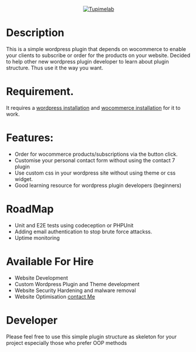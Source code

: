 <p align="center"><a href="https://tupimelab.com"><img src="https://tupimelab.com/wp-content/uploads/2020/06/cropped-tupime-free-logo.png" alt="Tupimelab"></a></p>

# Description
This is a simple wordpress plugin  that depends on wocommerce to enable your clients  to subscribe or order for the products on your website.
Decided to help other new wordpress plugin developer to learn about plugin
structure. Thus use it the way you want.

# Requirement.
It requires a [wordpress installation](https://wordpress.org/) and [wocommerce installation](https://woocommerce.com/) for it to work.

# Features:
- Order for wocommerce products/subscriptions via the button click.
- Customise your personal contact form without using the contact 7 plugin
- Use custom css in your wordpress site without using theme or css widget.
- Good learning resource for wordpress plugin developers (beginners)


# RoadMap
- Unit and E2E tests using codeception or PHPUnit
- Adding email authentication to stop brute force attackss.
- Uptime monitoring



# Available For Hire
- Website Development
- Custom Wordpress Plugin and Theme development
- Website Security Hardening and malware removal
- Website Optimisation
[contact Me](https://tupimelab.com)

# Developer
Please feel free to use this simple plugin structure as skeleton for 
your project especially those who prefer OOP methods
